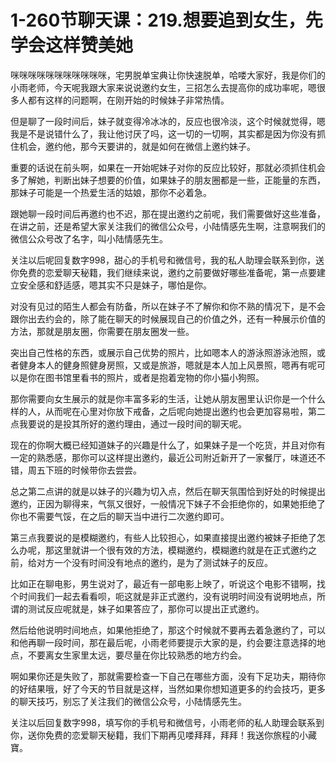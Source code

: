 # 1-260节聊天课：219.想要追到女生，先学会这样赞美她

咪咪咪咪咪咪咪咪咪咪咪，宅男脱单宝典让你快速脱单，哈喽大家好，我是你们的小雨老师，今天呢我跟大家来说说邀约女生，三招怎么去提高你的成功率呢，嗯很多人都有这样的问题啊，在刚开始的时候妹子非常热情。

但是聊了一段时间后，妹子就变得冷冰冰的，反应也很冷淡，这个时候就觉得，嗯我是不是说错什么了，我让他讨厌了吗，这一切的一切啊，其实都是因为你没有抓住机会，邀约他，那今天要讲的，就是如何在微信上邀约妹子。

重要的话说在前头啊，如果在一开始呢妹子对你的反应比较好，那就必须抓住机会多了解她，判断出妹子想要的价值，如果妹子的朋友圈都是一些，正能量的东西，那妹子可能是一个热爱生活的姑娘，那你不必着急。

跟她聊一段时间后再邀约也不迟，那在提出邀约之前呢，我们需要做好这些准备，在讲之前，还是希望大家关注我们的微信公众号，小陆情感先生啊，注意啊我们的微信公众号改了名字，叫小陆情感先生。

关注以后呢回复数字998，甜心的手机号和微信号，我的私人助理会联系到你，送你免费的恋爱聊天秘籍，我们继续来说，邀约之前要做好哪些准备呢，第一点要建立安全感和舒适感，嗯其实不只是妹子，哪怕是你。

对没有见过的陌生人都会有防备，所以在妹子不了解你和你不熟的情况下，是不会跟你出去约会的，除了能在聊天的时候展现自己的价值之外，还有一种展示价值的方法，那就是朋友圈，你需要在朋友圈发一些。

突出自己性格的东西，或展示自己优势的照片，比如嗯本人的游泳照游泳池照，或者健身本人的健身照健身房照，又或是旅游，嗯就是本人加上风景照，嗯再有呢可以是你在图书馆里看书的照片，或者是抱着宠物的你小猫小狗照。

那你需要向女生展示的就是你丰富多彩的生活，让她从朋友圈里认识你是一个什么样的人，从而呢在心里对你放下戒备，之后呢向她提出邀约也会更加容易啦，第二点我要说的是投其所好的邀约理由，通过一段时间的聊天呢。

现在的你啊大概已经知道妹子的兴趣是什么了，如果妹子是一个吃货，并且对你有一定的熟悉感，那你可以这样提出邀约，最近公司附近新开了一家餐厅，味道还不错，周五下班的时候带你去尝尝。

总之第二点讲的就是以妹子的兴趣为切入点，然后在聊天氛围恰到好处的时候提出邀约，正因为聊得来，气氛又很好，一般情况下妹子不会拒绝你的，如果她拒绝了你也不需要气馁，在之后的聊天当中进行二次邀约即可。

第三点我要说的是模糊邀约，有些人比较担心，如果直接提出邀约被妹子拒绝了怎么办呢，那这里就讲一个很有效的方法，模糊邀约，模糊邀约就是在正式邀约之前，给对方一个没有时间没有地点的邀约，是为了测试妹子的反应。

比如正在聊电影，男生说对了，最近有一部电影上映了，听说这个电影不错啊，找个时间我们一起去看看呗，呃这就是非正式邀约，没有说明时间没有说明地点，所谓的测试反应呢就是，妹子如果答应了，那你可以提出正式邀约。

然后给他说明时间地点，如果他拒绝了，那这个时候就不要再去着急邀约了，可以和他再聊一段时间，那在最后呢，小雨老师要提示大家的是，约会要注意选择的地点，不要离女生家里太远，要尽量在你比较熟悉的地方约会。

啊如果你还是失败了，那就需要检查一下自己在哪些方面，没有下足功夫，期待你的好结果哦，好了今天的节目就是这样，当然如果你想知道更多的约会技巧，更多的聊天技巧，别忘了关注我们的微信公众号，小陆情感先生。

关注以后回复数字998，填写你的手机号和微信号，小雨老师的私人助理会联系到你，送你免费的恋爱聊天秘籍，我们下期再见喽拜拜，拜拜！我送你旅程的小藏寶。

